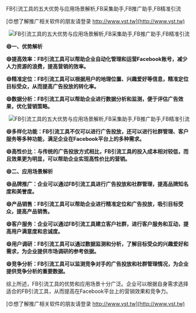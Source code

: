 FB引流工具的五大优势与应用场景解析,FB采集助手,FB推广助手,FB精准引流

[😍想了解推广相关软件的朋友请登录 http://www.vst.tw](http://www.vst.tw)

 <center><img src="https://vst.tw/MP4/tuiguang/png/0.png" alt="FB引流工具的五大优势与应用场景解析,FB采集助手,FB推广助手,FB精准引流"></center>

**😄一、优势解析**

**😄提高效率：FB引流工具可以帮助企业自动化管理和运营Facebook账号，减少人力资源的浪费，提高营销的效率。**

**😄精准定位：FB引流工具可以根据用户的地理位置、兴趣爱好等信息，精准定位目标受众，从而提高广告投放的转化率。**

**😄数据分析：FB引流工具可以帮助企业进行数据分析和监测，便于评估广告效果，优化营销策略。**

 <center><img src="https://vst.tw/MP4/tuiguang/png/1.png" alt="FB引流工具的五大优势与应用场景解析,FB采集助手,FB推广助手,FB精准引流"></center>

**😄多样化功能：FB引流工具不仅可以进行广告投放，还可以进行社群管理、客户服务等多种功能，满足企业在Facebook平台上的多种需求。**

**😄高性价比：与传统的广告投放方式相比，FB引流工具的投入成本相对较低，而且效果更为明显，可以帮助企业实现高性价比的营销。**

**😄二、应用场景解析**

**😄品牌推广：企业可以通过FB引流工具进行广告投放和社群管理，提高品牌知名度和美誉度。**

**😄产品销售：FB引流工具可以帮助企业进行精准定位和广告投放，吸引目标受众，提高产品销售。**

**😄客户服务：企业可以通过FB引流工具建立客户社群，进行客户服务和互动，提高用户满意度和忠诚度。**

**😄用户调研：FB引流工具可以通过数据监测和分析，了解目标受众的兴趣爱好和需求，为企业提供市场调研的参考依据。**

**😄竞争分析：FB引流工具可以监测竞争对手的广告投放和社群管理情况，为企业提供竞争分析的重要数据。**

综上所述，FB引流工具的优势和应用场景十分广泛。企业可以根据自身需求选择适合的FB引流工具，从而提高在Facebook平台上的营销效果和竞争力。

[😍想了解推广相关软件的朋友请登录 http://www.vst.tw](http://www.vst.tw)



